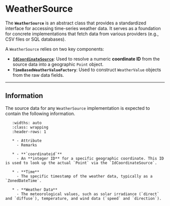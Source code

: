 # WeatherSource

The **`WeatherSource`** is an abstract class that provides a standardized interface for accessing time-series weather data. It serves as a foundation for concrete implementations that fetch data from various providers (e.g., CSV files or SQL databases).

A `WeatherSource` relies on two key components:
* **[`IdCoordinateSource`](idcoordinatesource.md)**: Used to resolve a numeric **coordinate ID** from the source data into a geographic `Point` object.
* **`TimeBasedWeatherValueFactory`**: Used to construct `WeatherValue` objects from the raw data fields.

***

## Information

The source data for any `WeatherSource` implementation is expected to contain the following information.

```{list-table}
   :widths: auto
   :class: wrapping
   :header-rows: 1

   * - Attribute
     - Remarks

   * - **`coordinateid`**
     - An **integer ID** for a specific geographic coordinate. This ID is used to look up the actual `Point` via the `IdCoordinateSource`.

   * - **Time**
     - The specific timestamp of the weather data, typically as a `ZonedDateTime`.

   * - **Weather Data**
     - The meteorological values, such as solar irradiance (`direct` and `diffuse`), temperature, and wind data (`speed` and `direction`).